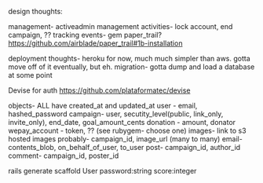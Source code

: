 design thoughts:

management- activeadmin
management activities-
lock account, end campaign, ??
tracking events- gem paper_trail? https://github.com/airblade/paper_trail#1b-installation

deployment thoughts-
heroku for now, much much simpler than aws. gotta move off of it eventually, but eh.
migration- gotta dump and load a database at some point

Devise for auth https://github.com/plataformatec/devise

objects- ALL have created_at and updated_at
user - email, hashed_password
campaign- user, secutity_level(public, link_only, invite_only), end_date, goal_amount_cents
donation - amount, donator
wepay_account - token, ?? (see rubygem- choose one)
images- link to s3 hosted images probably- campaign_id, image_url (many to many)
email- contents_blob, on_behalf_of_user, to_user
post- campaign_id, author_id
comment- campaign_id, poster_id

rails generate scaffold User password:string score:integer
